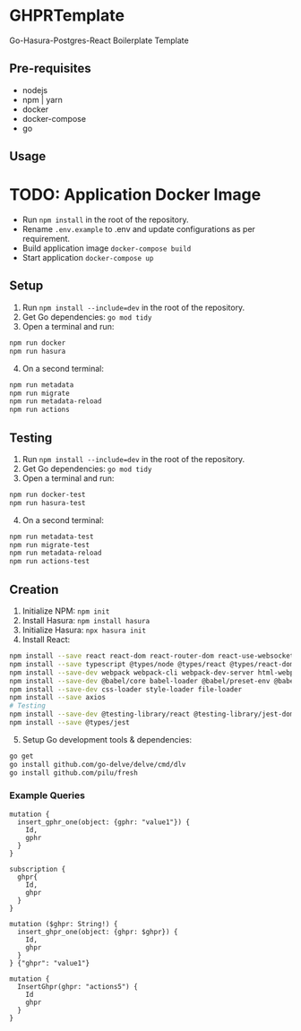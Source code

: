 # GHPRTemplate

Go-Hasura-Postgres-React Boilerplate Template

## Pre-requisites

- nodejs
- npm | yarn
- docker
- docker-compose
- go

## Usage

# TODO: Application Docker Image
- Run `npm install` in the root of the repository.
- Rename `.env.example` to .env and update configurations as per requirement.
- Build application image `docker-compose build`
- Start application `docker-compose up`

## Setup

1. Run `npm install --include=dev` in the root of the repository.
2. Get Go dependencies: `go mod tidy`
3. Open a terminal and run:
```bash
npm run docker
npm run hasura
```
4. On a second terminal:
```bash
npm run metadata
npm run migrate
npm run metadata-reload
npm run actions
```

## Testing

1. Run `npm install --include=dev` in the root of the repository.
2. Get Go dependencies: `go mod tidy`
3. Open a terminal and run:
```bash
npm run docker-test
npm run hasura-test
```
4. On a second terminal:
```bash
npm run metadata-test
npm run migrate-test
npm run metadata-reload
npm run actions-test
```

## Creation

1. Initialize NPM: `npm init`
2. Install Hasura: `npm install hasura`
3. Initialize Hasura: `npx hasura init`
4. Install React:
```bash
npm install --save react react-dom react-router-dom react-use-websocket react-test-renderer
npm install --save typescript @types/node @types/react @types/react-dom @types/jest
npm install --save-dev webpack webpack-cli webpack-dev-server html-webpack-plugin
npm install --save-dev @babel/core babel-loader @babel/preset-env @babel/preset-react @babel/preset-typescript
npm install --save-dev css-loader style-loader file-loader
npm install --save axios
# Testing
npm install --save-dev @testing-library/react @testing-library/jest-dom jest react-test-renderer
npm install --save @types/jest
```
5. Setup Go development tools & dependencies:
```bash
go get
go install github.com/go-delve/delve/cmd/dlv
go install github.com/pilu/fresh
```

### Example Queries

```
mutation {
  insert_gphr_one(object: {gphr: "value1"}) {
    Id,
    gphr
  }
}

subscription {
  ghpr{
    Id,
    ghpr
  }
}

mutation ($ghpr: String!) {
  insert_ghpr_one(object: {ghpr: $ghpr}) {
    Id,
  	ghpr
  }
} {"ghpr": "value1"}

mutation {
  InsertGhpr(ghpr: "actions5") {
    Id
    ghpr
  }
}
```
